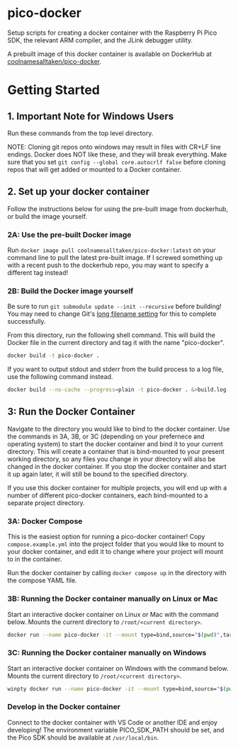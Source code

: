 # pico-docker

Setup scripts for creating a docker container with the Raspberry Pi Pico SDK, the relevant ARM compiler, and the JLink debugger utility.

A prebuilt image of this docker container is available on DockerHub at [coolnamesalltaken/pico-docker](https://hub.docker.com/repository/docker/coolnamesalltaken/pico-docker/general).

# Getting Started

## 1. Important Note for Windows Users

Run these commands from the top level directory.

NOTE: Cloning git repos onto windows may result in files with CR+LF line endings. Docker does NOT like these, and they will break everything. Make sure that you set `git config --global core.autocrlf false` before cloning repos that will get added or mounted to a Docker container.


## 2. Set up your docker container

Follow the instructions below for using the pre-built image from dockerhub, or build the image yourself.

### 2A: Use the pre-built Docker image

Run `docker image pull coolnamesalltaken/pico-docker:latest` on your command line to pull the latest pre-built image. If I screwed something up with a recent push to the dockerhub repo, you may want to specify a different tag instead!

### 2B: Build the Docker image yourself

Be sure to run `git submodule update --init --recursive` before building! You may need to change Git's [long filename setting](https://katalon-inc.my.site.com/katalonhelpcenter/s/article/How-to-fix-Git-Clone-Filename-too-long-Error-in-Windows) for this to complete successfully.

From this directory, run the following shell command. This will build the Docker file in the current directory and tag it with the name "pico-docker".

```bash
docker build -t pico-docker .
```

If you want to output stdout and stderr from the build process to a log file, use the following command instead.

```bash
docker build --no-cache --progress=plain -t pico-docker . &>build.log
```

## 3: Run the Docker Container

Navigate to the directory you would like to bind to the docker container. Use the commands in 3A, 3B, or 3C (depending on your prefernece and operating system) to start the docker container and bind it to your current directory. This will create a container that is bind-mounted to your present working directory, so any files you change in your directory will also be changed in the docker container. If you stop the docker container and start it up again later, it will still be bound to the specified directory.

If you use this docker container for multiple projects, you will end up with a number of different pico-docker containers, each bind-mounted to a separate project directory.

### 3A: Docker Compose

This is the easiest option for running a pico-docker container! Copy `compose.example.yml` into the project folder that you would like to mount to your docker container, and edit it to change where your project will mount to in the container.

Run the docker container by calling `docker compose up` in the directory with the compose YAML file.

### 3B: Running the Docker container manually on Linux or Mac

Start an interactive docker container on Linux or Mac with the command below. Mounts the current directory to `/root/<current directory>`.

```bash
docker run --name pico-docker -it --mount type=bind,source="$(pwd)",target=/root/$(pwd) pico-docker-image
```

### 3C: Running the Docker container manually on Windows

Start an interactive docker container on Windows with the command below. Mounts the current directory to `/root/<current directory>`.

```bash
winpty docker run --name pico-docker -it --mount type=bind,source="$(pwd)",target=/root/$(pwd) pico-docker-image
```

### Develop in the Docker container

Connect to the docker container with VS Code or another IDE and enjoy developing! The environment variable PICO_SDK_PATH should be set, and the Pico SDK should be available at `/usr/local/bin`.